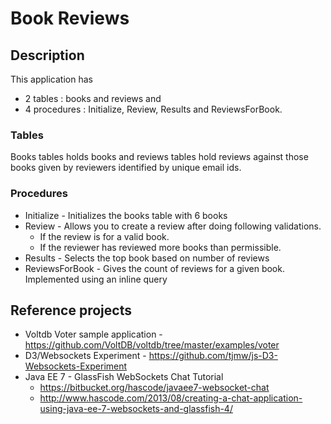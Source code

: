 Book Reviews
============

Description
-----------
This application has 

- 2 tables : books and reviews  and 
- 4 procedures : Initialize, Review, Results and ReviewsForBook.

### Tables

Books tables holds books and reviews tables hold reviews against those
books given by reviewers identified by unique email ids.

### Procedures

- Initialize - Initializes the books table with 6 books
- Review - Allows you to create a review after doing following validations.
    - If the review is for a valid book.
    - If the reviewer has reviewed more books than permissible.
- Results - Selects the top book based on number of reviews
- ReviewsForBook - Gives the count of reviews for a given book. Implemented using an inline query

Reference projects
-------------------
- Voltdb Voter sample application - https://github.com/VoltDB/voltdb/tree/master/examples/voter
- D3/Websockets Experiment - https://github.com/tjmw/js-D3-Websockets-Experiment
- Java EE 7 - GlassFish WebSockets Chat Tutorial 
    - https://bitbucket.org/hascode/javaee7-websocket-chat
    - http://www.hascode.com/2013/08/creating-a-chat-application-using-java-ee-7-websockets-and-glassfish-4/

 